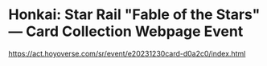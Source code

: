 # Honkai: Star Rail "Fable of the Stars" — Card Collection Webpage Event
https://act.hoyoverse.com/sr/event/e20231230card-d0a2c0/index.html